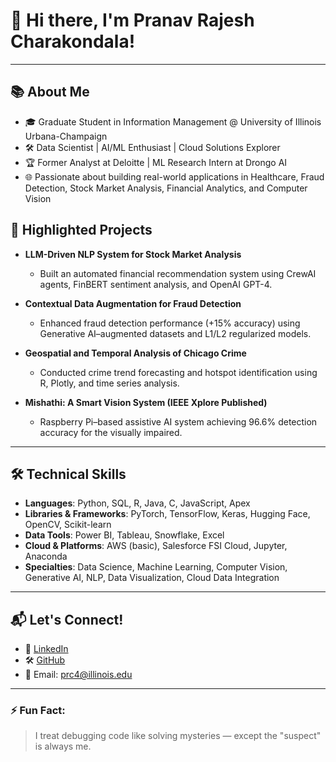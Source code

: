 # 👋 Hi there, I'm Pranav Rajesh Charakondala!

---

## 📚 About Me

- 🎓 Graduate Student in Information Management @ University of Illinois Urbana-Champaign
- 🛠️ Data Scientist | AI/ML Enthusiast | Cloud Solutions Explorer
- 🏆 Former Analyst at Deloitte | ML Research Intern at Drongo AI
- 🌐 Passionate about building real-world applications in Healthcare, Fraud Detection, Stock Market Analysis, Financial Analytics, and Computer Vision


## 🧠 Highlighted Projects

- **LLM-Driven NLP System for Stock Market Analysis**
  - Built an automated financial recommendation system using CrewAI agents, FinBERT sentiment analysis, and OpenAI GPT-4.

- **Contextual Data Augmentation for Fraud Detection**
  - Enhanced fraud detection performance (+15% accuracy) using Generative AI–augmented datasets and L1/L2 regularized models.

- **Geospatial and Temporal Analysis of Chicago Crime**
  - Conducted crime trend forecasting and hotspot identification using R, Plotly, and time series analysis.

- **Mishathi: A Smart Vision System (IEEE Xplore Published)**
  - Raspberry Pi–based assistive AI system achieving 96.6% detection accuracy for the visually impaired.

---

## 🛠️ Technical Skills

- **Languages**: Python, SQL, R, Java, C, JavaScript, Apex
- **Libraries & Frameworks**: PyTorch, TensorFlow, Keras, Hugging Face, OpenCV, Scikit-learn
- **Data Tools**: Power BI, Tableau, Snowflake, Excel
- **Cloud & Platforms**: AWS (basic), Salesforce FSI Cloud, Jupyter, Anaconda
- **Specialties**: Data Science, Machine Learning, Computer Vision, Generative AI, NLP, Data Visualization, Cloud Data Integration

---


## 📬 Let's Connect!

- 🔗 [LinkedIn](https://www.linkedin.com/in/pranav-c-r-852752202/)
- 🛠️ [GitHub](https://github.com/PranavCR01)
- 📧 Email: prc4@illinois.edu

---

### ⚡ Fun Fact:
> I treat debugging code like solving mysteries — except the "suspect" is always me.


